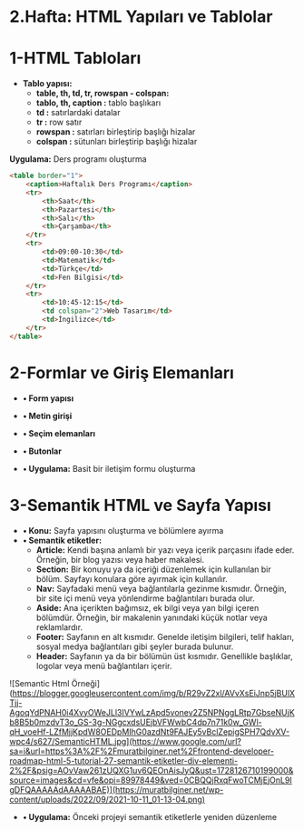 # 2.Hafta: HTML Yapıları ve Tablolar

# 1-HTML Tabloları

- **Tablo yapısı:**
    - **table, th, td, tr, rowspan - colspan:**
    - **tablo, th, caption :** tablo başlıkarı
    - **td :** satırlardaki datalar
    - **tr :** row satır 
    - **rowspan :** satırları birleştirip başlığı hizalar 
    - **colspan :** sütunları birleştirip başlığı hizalar

**Uygulama:** Ders programı oluşturma

```html
<table border="1">
    <caption>Haftalık Ders Programı</caption>
    <tr>
        <th>Saat</th>
        <th>Pazartesi</th>
        <th>Salı</th>
        <th>Çarşamba</th>
    </tr>
    <tr>
        <td>09:00-10:30</td>
        <td>Matematik</td>
        <td>Türkçe</td>
        <td>Fen Bilgisi</td>
    </tr>
    <tr>
        <td>10:45-12:15</td>
        <td colspan="2">Web Tasarım</td>
        <td>İngilizce</td>
    </tr>
</table>

```

# 2-Formlar ve Giriş Elemanları

- **•	Form yapısı** 
- **•	Metin girişi** 
- **•	Seçim elemanları**
- **•	Butonlar**  

- **•	Uygulama:** Basit bir iletişim formu oluşturma

# 3-Semantik HTML ve Sayfa Yapısı
- **•	Konu:**  Sayfa yapısını oluşturma ve bölümlere ayırma 
- **•	Semantik etiketler:**
    - **Article:** Kendi başına anlamlı bir yazı veya içerik parçasını ifade eder. Örneğin, bir blog yazısı veya haber makalesi.
    - **Section:** Bir konuyu ya da içeriği düzenlemek için kullanılan bir bölüm. Sayfayı konulara göre ayırmak için kullanılır.
    - **Nav:** Sayfadaki menü veya bağlantılarla gezinme kısmıdır. Örneğin, bir site içi menü veya yönlendirme bağlantıları burada olur.
    - **Aside:** Ana içerikten bağımsız, ek bilgi veya yan bilgi içeren bölümdür. Örneğin, bir makalenin yanındaki küçük notlar veya reklamlardır.
    - **Footer:** Sayfanın en alt kısmıdır. Genelde iletişim bilgileri, telif hakları, sosyal medya bağlantıları gibi şeyler burada bulunur.
    - **Header:** Sayfanın ya da bir bölümün üst kısmıdır. Genellikle başlıklar, logolar veya menü bağlantıları içerir.

![Semantic Html Örneği](https://blogger.googleusercontent.com/img/b/R29vZ2xl/AVvXsEiJnp5jBUlXTjj-AgoqYdPNAH0i4XvyOWeJLl3IVYwLzApd5vonev2Z5NPNggLRtp7GbseNUjKb8B5b0mzdvT3o_GS-3g-NGgcxdsUEjbVFWwbC4dp7n71k0w_GWl-qH_voeHf-LZfMjjKpdW8OEDpMIhG0azdNt9FAJEy5vBclZepigSPH7QdvXV-wpc4/s627/SemanticHTML.jpg](https://www.google.com/url?sa=i&url=https%3A%2F%2Fmuratbilginer.net%2Ffrontend-developer-roadmap-html-5-tutorial-27-semantik-etiketler-div-elementi-2%2F&psig=AOvVaw261zUQXG1uv6QEOnAisJyQ&ust=1728126710199000&source=images&cd=vfe&opi=89978449&ved=0CBQQjRxqFwoTCMjEjOnL9IgDFQAAAAAdAAAAABAE)](https://muratbilginer.net/wp-content/uploads/2022/09/2021-10-11_01-13-04.png)
    
- **•	Uygulama:** Önceki projeyi semantik etiketlerle yeniden düzenleme
